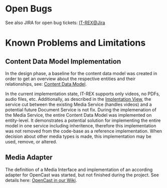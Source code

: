 # Open Bugs

See also JIRA for open bug tickets: [IT-REX@Jira](https://it-rex.atlassian.net/jira/software/c/projects/ITREX/issues/ITREX-677?jql=project%20%3D%20%22ITREX%22%20AND%20type%20%3D%20%22Bug%22%20ORDER%20BY%20created%20DESC)

# Known Problems and Limitations 

## Content Data Model Implementation

In the design phase, a baseline for the content data model was created in order to get an overview about the respective entities and their relationships, see: [Content Data Model](Application-Architecture--Data-Model--Content.md).

In the current implementation state, IT-REX supports only videos, no PDFs, audio files, etc. Additionally, as described in the [Implentation View](./Application-Architecture--Implementation-View.md#Document-Service), the service cut between the existing Media Service (handles videos) and a potential future Document Service is not fix. During the implemenation of the Media Service, the entire Content Data Model was implemented on entity-level. It demonstrates a potential solution for implementing the entire model in one service including inheritence, therefore this implementation was not removed from the code-base as a reference implementation. When decision about other media types is made, this implementation may be used, remove, or altered.

## Media Adapter

The definition of a Media Interface and implementation of an according adapter for OpenCast was started, but not finished during the project. See details here: [OpenCast in our Wiki](Technical-Research--Data-Storage--OpenCast.md#implementation-attempt).